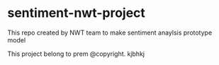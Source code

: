 # sentiment-nwt-project
This repo created by NWT team to make sentiment anaylsis prototype model

This project belong to prem @copyright.
kjbhkj
